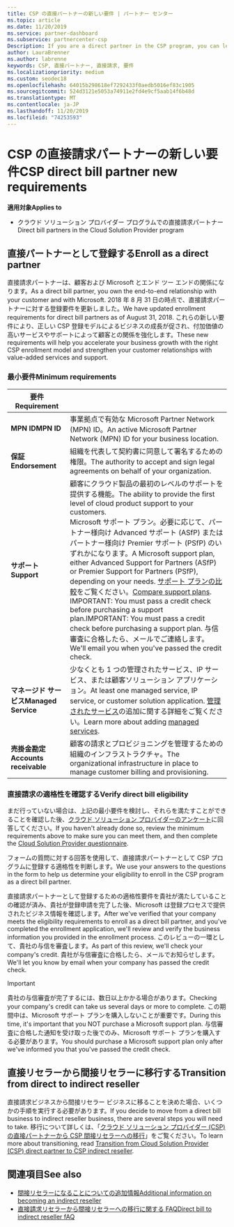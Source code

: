 ```yaml
---
title: CSP の直接パートナーの新しい要件 | パートナー センター
ms.topic: article
ms.date: 11/20/2019
ms.service: partner-dashboard
ms.subservice: partnercenter-csp
Description: If you are a direct partner in the CSP program, you can learn about updated support and services requirements and how to meet them.
author: LauraBrenner
ms.author: labrenne
keywords: CSP, 直接パートナー, 直接請求, 要件
ms.localizationpriority: medium
ms.custom: seodec18
ms.openlocfilehash: 64015b298618ef7292433f0aedb5016ef83c1905
ms.sourcegitcommit: 524d3121e5053a74911e2fd4e9cf5aab14f6b48d
ms.translationtype: MT
ms.contentlocale: ja-JP
ms.lasthandoff: 11/20/2019
ms.locfileid: "74253593"
---
```

# <a name="csp-direct-bill-partner-new-requirements"></a><span data-ttu-id="0b137-104">CSP の直接請求パートナーの新しい要件</span><span class="sxs-lookup"><span data-stu-id="0b137-104">CSP direct bill partner new requirements</span></span>

<span data-ttu-id="0b137-105">**適用対象**</span><span class="sxs-lookup"><span data-stu-id="0b137-105">**Applies to**</span></span>

- <span data-ttu-id="0b137-106">クラウド ソリューション プロバイダー プログラムでの直接請求パートナー</span><span class="sxs-lookup"><span data-stu-id="0b137-106">Direct bill partners in the Cloud Solution Provider program</span></span>

## <a name="enroll-as-a-direct-partner"></a><span data-ttu-id="0b137-107">直接パートナーとして登録する</span><span class="sxs-lookup"><span data-stu-id="0b137-107">Enroll as a direct partner</span></span>

<span data-ttu-id="0b137-108">直接請求パートナーは、顧客および Microsoft とエンド ツー エンドの関係になります。</span><span class="sxs-lookup"><span data-stu-id="0b137-108">As a direct bill partner, you own the end-to-end relationship with your customer and with Microsoft.</span></span> <span data-ttu-id="0b137-109">2018 年 8 月 31 日の時点で、直接請求パートナーに対する登録要件を更新しました。</span><span class="sxs-lookup"><span data-stu-id="0b137-109">We have updated enrollment requirements for direct bill partners as of August 31, 2018.</span></span> <span data-ttu-id="0b137-110">これらの新しい要件により、正しい CSP 登録モデルによるビジネスの成長が促され、付加価値の高いサービスやサポートによって顧客との関係を強化します。</span><span class="sxs-lookup"><span data-stu-id="0b137-110">These new requirements will help you accelerate your business growth with the right CSP enrollment model and strengthen your customer relationships with value-added services and support.</span></span>

### <a name="minimum-requirements"></a><span data-ttu-id="0b137-111">最小要件</span><span class="sxs-lookup"><span data-stu-id="0b137-111">Minimum requirements</span></span>

|<span data-ttu-id="0b137-112">**要件**</span><span class="sxs-lookup"><span data-stu-id="0b137-112">**Requirement**</span></span>|                             |
|--------------------------------|--------------------------------------------------------------|
|<span data-ttu-id="0b137-113">**MPN ID**</span><span class="sxs-lookup"><span data-stu-id="0b137-113">**MPN ID**</span></span>   |<span data-ttu-id="0b137-114">事業拠点で有効な Microsoft Partner Network (MPN) ID。</span><span class="sxs-lookup"><span data-stu-id="0b137-114">An active Microsoft Partner Network (MPN) ID for your business location.</span></span>    |
|<span data-ttu-id="0b137-115">**保証**</span><span class="sxs-lookup"><span data-stu-id="0b137-115">**Endorsement**</span></span>   |<span data-ttu-id="0b137-116">組織を代表して契約書に同意して署名するための権限。</span><span class="sxs-lookup"><span data-stu-id="0b137-116">The authority to accept and sign legal agreements on behalf of your organization.</span></span>|
|<span data-ttu-id="0b137-117">**サポート**</span><span class="sxs-lookup"><span data-stu-id="0b137-117">**Support**</span></span>   |<span data-ttu-id="0b137-118">顧客にクラウド製品の最初のレベルのサポートを提供する機能。</span><span class="sxs-lookup"><span data-stu-id="0b137-118">The ability to provide the first level of cloud product support to your customers.</span></span> <br><span data-ttu-id="0b137-119">Microsoft サポート プラン。必要に応じて、パートナー様向け Advanced サポート (ASfP) またはパートナー様向け Premier サポート (PSfP) のいずれかになります。</span><span class="sxs-lookup"><span data-stu-id="0b137-119">A Microsoft support plan, either Advanced Support for Partners (ASfP) or Premier Support for Partners (PSfP), depending on your needs.</span></span> <span data-ttu-id="0b137-120">[サポート プランの比較](https://partner.microsoft.com/support/partnersupport)をご覧ください。</span><span class="sxs-lookup"><span data-stu-id="0b137-120">[Compare support plans](https://partner.microsoft.com/support/partnersupport).</span></span><br> <span data-ttu-id="0b137-121">IMPORTANT: You must pass a credit check before purchasing a support plan.</span><span class="sxs-lookup"><span data-stu-id="0b137-121">IMPORTANT: You must pass a credit check before purchasing a support plan.</span></span> <span data-ttu-id="0b137-122">与信審査に合格したら、メールでご連絡します。</span><span class="sxs-lookup"><span data-stu-id="0b137-122">We'll email you when you've passed the credit check.</span></span> |
|<span data-ttu-id="0b137-123">**マネージド サービス**</span><span class="sxs-lookup"><span data-stu-id="0b137-123">**Managed Service**</span></span>   |<span data-ttu-id="0b137-124">少なくとも 1 つの管理されたサービス、IP サービス、または顧客ソリューション アプリケーション。</span><span class="sxs-lookup"><span data-stu-id="0b137-124">At least one managed service, IP service, or customer solution application.</span></span> <span data-ttu-id="0b137-125">[管理されたサービス](https://partner.microsoft.com/business-opportunities/managed-services-provider)の追加に関する詳細をご覧ください。</span><span class="sxs-lookup"><span data-stu-id="0b137-125">Learn more about adding [managed services](https://partner.microsoft.com/business-opportunities/managed-services-provider).</span></span>|
|<span data-ttu-id="0b137-126">**売掛金勘定**</span><span class="sxs-lookup"><span data-stu-id="0b137-126">**Accounts receivable**</span></span> |<span data-ttu-id="0b137-127">顧客の請求とプロビジョニングを管理するための組織のインフラストラクチャ。</span><span class="sxs-lookup"><span data-stu-id="0b137-127">The organizational infrastructure in place to manage customer billing and provisioning.</span></span>

### <a name="verify-direct-bill-eligibility"></a><span data-ttu-id="0b137-128">直接請求の適格性を確認する</span><span class="sxs-lookup"><span data-stu-id="0b137-128">Verify direct bill eligibility</span></span>

<span data-ttu-id="0b137-129">まだ行っていない場合は、上記の最小要件を検討し、それらを満たすことができることを確認した後、[クラウド ソリューション プロバイダーのアンケート](https://partner.microsoft.com/cloud-solution-provider/assessment)に回答してください。</span><span class="sxs-lookup"><span data-stu-id="0b137-129">If you haven't already done so, review the minimum requirements above to make sure you can meet them, and then complete the [Cloud Solution Provider questionnaire](https://partner.microsoft.com/cloud-solution-provider/assessment).</span></span>

<span data-ttu-id="0b137-130">フォームの質問に対する回答を使用して、直接請求パートナーとして CSP プログラムに登録する適格性を判断します。</span><span class="sxs-lookup"><span data-stu-id="0b137-130">We use your answers to the questions in the form to help us determine your eligibility to enroll in the CSP program as a direct bill partner.</span></span>

<span data-ttu-id="0b137-131">直接請求パートナーとして登録するための適格性要件を貴社が満たしていることの確認が済み、貴社が登録申請を完了した後、Microsoft は登録プロセスで提供されたビジネス情報を確認します。</span><span class="sxs-lookup"><span data-stu-id="0b137-131">After we've verified that your company meets the eligibility requirements to enroll as a direct bill partner, and you've completed the enrollment application, we'll review and verify the business information you provided in the enrollment process.</span></span> <span data-ttu-id="0b137-132">このレビューの一環として、貴社の与信を審査します。</span><span class="sxs-lookup"><span data-stu-id="0b137-132">As part of this review, we'll check your company's credit.</span></span> <span data-ttu-id="0b137-133">貴社が与信審査に合格したら、メールでお知らせします。</span><span class="sxs-lookup"><span data-stu-id="0b137-133">We'll let you know by email when your company has passed the credit check.</span></span>

>[!IMPORTANT]
><span data-ttu-id="0b137-134">貴社の与信審査が完了するには、数日以上かかる場合があります。</span><span class="sxs-lookup"><span data-stu-id="0b137-134">Checking your company's credit can take us several days or more to complete.</span></span> <span data-ttu-id="0b137-135">この期間中は、Microsoft サポート プランを購入しないことが重要です。</span><span class="sxs-lookup"><span data-stu-id="0b137-135">During this time, it's important that you NOT purchase a Microsoft support plan.</span></span> <span data-ttu-id="0b137-136">与信審査に合格した通知を受け取った後でのみ、Microsoft サポート プランを購入する必要があります。</span><span class="sxs-lookup"><span data-stu-id="0b137-136">You should purchase a Microsoft support plan only after we've informed you that you've passed the credit check.</span></span>

## <a name="transition-from-direct-to-indirect-reseller"></a><span data-ttu-id="0b137-137">直接リセラーから間接リセラーに移行する</span><span class="sxs-lookup"><span data-stu-id="0b137-137">Transition from direct to indirect reseller</span></span>

<span data-ttu-id="0b137-138">直接請求ビジネスから間接リセラー ビジネスに移ることを決めた場合、いくつかの手順を実行する必要があります。</span><span class="sxs-lookup"><span data-stu-id="0b137-138">If you decide to move from a direct bill business to indirect reseller business, there are several steps you will need to take.</span></span> <span data-ttu-id="0b137-139">移行について詳しくは、「[クラウド ソリューション プロバイダー (CSP) の直接パートナーから CSP 間接リセラーへの移行](transition-direct-to-indirect.md)」をご覧ください。</span><span class="sxs-lookup"><span data-stu-id="0b137-139">To learn more about transitioning, read [Transition from Cloud Solution Provider (CSP) direct partner to CSP indirect reseller](transition-direct-to-indirect.md).</span></span> 

## <a name="see-also"></a><span data-ttu-id="0b137-140">関連項目</span><span class="sxs-lookup"><span data-stu-id="0b137-140">See also</span></span>

- [<span data-ttu-id="0b137-141">間接リセラーになることについての追加情報</span><span class="sxs-lookup"><span data-stu-id="0b137-141">Additional information on becoming an indirect reseller</span></span>](https://assetsprod.microsoft.com/csp-directbill-to-indirect-transition.pdf)
- [<span data-ttu-id="0b137-142">直接請求リセラーから間接リセラーへの移行に関する FAQ</span><span class="sxs-lookup"><span data-stu-id="0b137-142">Direct bill to indirect reseller fAQ</span></span>](https://assetsprod.microsoft.com/mpn/direct-bill-partner-faq.pdf)
